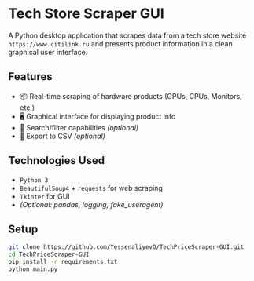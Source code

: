 # Tech Store Scraper GUI

A Python desktop application that scrapes data from a tech store website `https://www.citilink.ru` and presents product information in a clean graphical user interface.

## Features

- 📦 Real-time scraping of hardware products (GPUs, CPUs, Monitors, etc.)
- 🖥️ Graphical interface for displaying product info
- 🔎 Search/filter capabilities *(optional)*
- 💾 Export to CSV *(optional)*

## Technologies Used

- `Python 3`
- `BeautifulSoup4` + `requests` for web scraping
- `Tkinter` for GUI
- *(Optional: pandas, logging, fake_useragent)*

## Setup

```bash
git clone https://github.com/YessenaliyevO/TechPriceScraper-GUI.git
cd TechPriceScraper-GUI
pip install -r requirements.txt
python main.py
 
